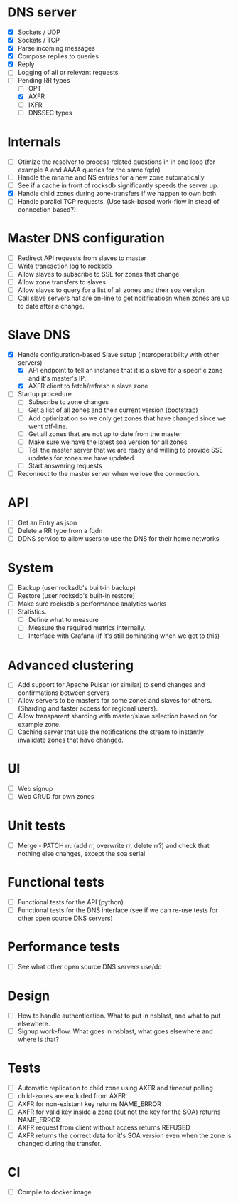 # DNS server
- [x] Sockets / UDP
- [x] Sockets / TCP
- [x] Parse incoming messages
- [x] Compose replies to queries
- [x] Reply
- [ ] Logging of all or relevant requests
- [ ] Pending RR types
    - [ ] OPT
    - [X] AXFR
    - [ ] IXFR
    - [ ] DNSSEC types

# Internals
- [ ] Otimize the resolver to process related questions in in one loop (for example A and AAAA queries for the same fqdn)
- [ ] Handle the mname and NS entries for a new zone automatically
- [ ] See if a cache in front of rocksdb significantly speeds the server up.
- [x] Handle child zones during zone-transfers if we happen to own both.
- [ ] Handle parallel TCP requests. (Use task-based work-flow in stead of connection based?).

# Master DNS configuration
- [ ] Redirect API requests from slaves to master
- [ ] Write transaction log to rocksdb
- [ ] Allow slaves to subscribe to SSE for zones that change
- [ ] Allow zone transfers to slaves
- [ ] Allow slaves to query for a list of all zones and their soa version
- [ ] Call slave servers hat are on-line to get noitificatiosn when zones are up to date after a change. 

# Slave DNS 
- [x] Handle configuration-based Slave setup (interoperatibility with other servers)
  - [x] API endpoint to tell an instance that it is a slave for a specific zone and it's master's IP.
  - [x] AXFR client to fetch/refresh a slave zone
- [ ] Startup procedure 
    - [ ] Subscribe to zone changes
    - [ ] Get a list of all zones and their current version (bootstrap)
    - [ ] Add optimization so we only get zones that have changed since we went off-line. 
    - [ ] Get all zones that are not up to date from the master
    - [ ] Make sure we have the latest soa version for all zones
    - [ ] Tell the master server that we are ready and willing to provide SSE updates for zones we have updated.
    - [ ] Start answering requests
- [ ] Reconnect to the master server when we lose the connection.

# API
- [ ] Get an Entry as json
- [ ] Delete a RR type from a fqdn
- [ ] DDNS service to allow users to use the DNS for their home networks

# System
- [ ] Backup (user rocksdb's built-in backup)
- [ ] Restore (user rocksdb's built-in restore)
- [ ] Make sure rocksdb's performance analytics works
- [ ] Statistics. 
    - [ ] Define what to measure
    - [ ] Measure the required metrics internally.
    - [ ] Interface with Grafana (if it's still dominating when we get to this)

# Advanced clustering
- [ ] Add support for Apache Pulsar (or similar) to send changes and confirmations between servers
- [ ] Allow servers to be masters for some zones and slaves for others. (Sharding and faster access for regional users). 
- [ ] Allow transparent sharding with master/slave selection based on for example zone. 
- [ ] Caching server that use the notifications the stream to instantly invalidate zones that have changed.

# UI
- [ ] Web signup
- [ ] Web CRUD for own zones

# Unit tests
- [ ] Merge - PATCH rr: (add rr, overwrite rr, delete rr?) and check that nothing else cnahges, except the soa serial

# Functional tests
- [ ] Functional tests for the API (python)
- [ ] Functional tests for the DNS interface (see if we can re-use tests for other open source DNS servers)

# Performance tests
- [ ] See what other open source DNS servers use/do

# Design
- [ ] How to handle authentication. What to put in nsblast, and what to put elsewhere.
- [ ] Signup work-flow. What goes in nsblast, what goes elsewhere and where is that?

# Tests
- [ ] Automatic replication to child zone using AXFR and timeout polling
- [ ] child-zones are excluded from AXFR
- [ ] AXFR for non-existant key returns NAME_ERROR
- [ ] AXFR for valid key inside a zone (but not the key for the SOA) returns NAME_ERROR
- [ ] AXFR request from client without access returns REFUSED
- [ ] AXFR returns the correct data for it's SOA version even when the zone is changed during the transfer.

# CI
- [ ] Compile to docker image
